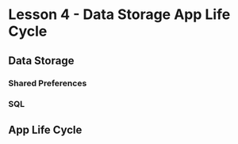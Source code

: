 # Lesson 4 - Data Storage App Life Cycle

##  Data Storage

### Shared Preferences

### SQL

## App Life Cycle